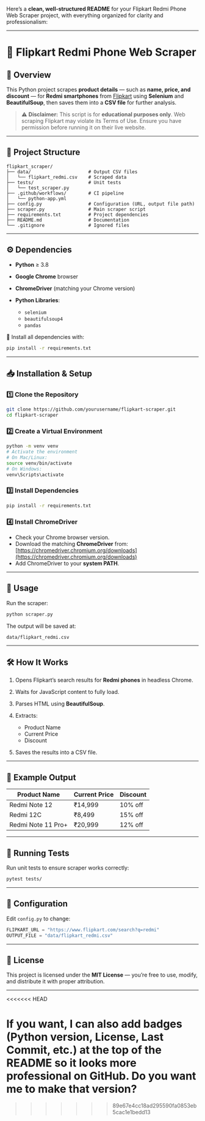 Here’s a **clean, well-structured README** for your Flipkart Redmi Phone Web Scraper project, with everything organized for clarity and professionalism:

---

# 📱 Flipkart Redmi Phone Web Scraper

## 📌 Overview

This Python project scrapes **product details** — such as **name, price, and discount** — for **Redmi smartphones** from [Flipkart](https://www.flipkart.com/) using **Selenium** and **BeautifulSoup**, then saves them into a **CSV file** for further analysis.

> ⚠ **Disclaimer:** This script is for **educational purposes only**. Web scraping Flipkart may violate its Terms of Use. Ensure you have permission before running it on their live website.

---

## 📂 Project Structure

```
flipkart_scraper/
├── data/                     # Output CSV files
│   └── flipkart_redmi.csv    # Scraped data
├── tests/                    # Unit tests
│   └── test_scraper.py
├── .github/workflows/        # CI pipeline
│   └── python-app.yml
├── config.py                 # Configuration (URL, output file path)
├── scraper.py                # Main scraper script
├── requirements.txt          # Project dependencies
├── README.md                 # Documentation
└── .gitignore                # Ignored files
```

---

## ⚙ Dependencies

* **Python** ≥ 3.8
* **Google Chrome** browser
* **ChromeDriver** (matching your Chrome version)
* **Python Libraries**:

  * `selenium`
  * `beautifulsoup4`
  * `pandas`

📄 Install all dependencies with:

```bash
pip install -r requirements.txt
```

---

## 📥 Installation & Setup

### 1️⃣ Clone the Repository

```bash
git clone https://github.com/yourusername/flipkart-scraper.git
cd flipkart-scraper
```

### 2️⃣ Create a Virtual Environment

```bash
python -m venv venv
# Activate the environment
# On Mac/Linux:
source venv/bin/activate
# On Windows:
venv\Scripts\activate
```

### 3️⃣ Install Dependencies

```bash
pip install -r requirements.txt
```

### 4️⃣ Install ChromeDriver

* Check your Chrome browser version.
* Download the matching **ChromeDriver** from: [https://chromedriver.chromium.org/downloads](https://chromedriver.chromium.org/downloads)
* Add ChromeDriver to your **system PATH**.

---

## 🚀 Usage

Run the scraper:

```bash
python scraper.py
```

The output will be saved at:

```
data/flipkart_redmi.csv
```

---

## 🛠 How It Works

1. Opens Flipkart’s search results for **Redmi phones** in headless Chrome.
2. Waits for JavaScript content to fully load.
3. Parses HTML using **BeautifulSoup**.
4. Extracts:

   * Product Name
   * Current Price
   * Discount
5. Saves the results into a CSV file.

---

## 📜 Example Output

| Product Name       | Current Price | Discount |
| ------------------ | ------------- | -------- |
| Redmi Note 12      | ₹14,999       | 10% off  |
| Redmi 12C          | ₹8,499        | 15% off  |
| Redmi Note 11 Pro+ | ₹20,999       | 12% off  |

---

## 🧪 Running Tests

Run unit tests to ensure scraper works correctly:

```bash
pytest tests/
```

---

## 🔧 Configuration

Edit `config.py` to change:

```python
FLIPKART_URL = "https://www.flipkart.com/search?q=redmi"
OUTPUT_FILE = "data/flipkart_redmi.csv"
```

---

## 📄 License 

This project is licensed under the **MIT License** — you’re free to use, modify, and distribute it with proper attribution.

---
<<<<<<< HEAD

If you want, I can also **add badges** (Python version, License, Last Commit, etc.) at the top of the README so it looks more professional on GitHub.
Do you want me to make that version?
=======
>>>>>>> 89e67e4cc18ad295590fa0853eb5cac1e1bedd13
